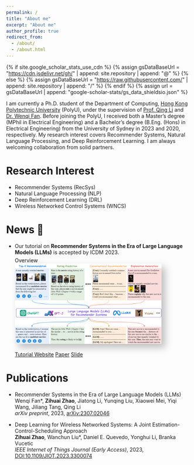 ```yaml
---
permalink: /
title: "About me"
excerpt: "About me"
author_profile: true
redirect_from: 
  - /about/
  - /about.html
---
```

{% if site.google_scholar_stats_use_cdn %}
{% assign gsDataBaseUrl = "https://cdn.jsdelivr.net/gh/" | append: site.repository | append: "@" %}
{% else %}
{% assign gsDataBaseUrl = "https://raw.githubusercontent.com/" | append: site.repository | append: "/" %}
{% endif %}
{% assign url = gsDataBaseUrl | append: "google-scholar-stats/gs_data_shieldsio.json" %}

I am currently a Ph.D. student of the Department of Computing, [Hong Kong Polytechnic University](https://www.polyu.edu.hk/) (PolyU), under the supervision of [Prof. Qing Li](https://www4.comp.polyu.edu.hk/~csqli/) and [Dr. Wenqi Fan](https://wenqifan03.github.io/). Before joining the PolyU, I received both a Master’s degree (MPhil in Electrical Engineering) and a Bachelor’s degree (B.Eng. (Hons) in Electrical Engineering) from the University of Sydney in 2023 and 2020, respectively. My research interest covers Recommender Systems, Natural Language Processing, and Deep Reinforcement Learning. I am always welcoming collaboration from solid partners.

Research Interest 
======
+ Recommender Systems (RecSys)
+ Natural Language Processing (NLP)
+ Deep Reinforcement Learning (DRL)
+ Wireless Networked Control Systems (WNCS) 

News 📣
======
+ Our tutorial on **Recommender Systems in the Era of Large Language Models (LLMs)** is accepted by ICDM 2023.
  <div class='paper-box-image' style='-webkit-filter: drop-shadow(10px 10px 10px rgba(0,0,0,.25)); filter: drop-shadow(10px 10px 10px rgba(0,0,0,.25)); margin-top: 5px;'><div><div class="badge">Overview</div><img src='/images/LLMs_tasks.png' alt="sym" width="400"></div></div>
  <br> <a href="https://advanced-recommender-systems.github.io/llms_rec_tutorial/" class="button">Tutorial Website</a> <a href="/files/LLM4Rec.pdf" class="button">Paper</a> <a href="https://advanced-recommender-systems.github.io/llms_rec_tutorial/doc/RecSys+LLMs.pdf" class="button">Slide</a>
   
Publications
======
+ Recommender Systems in the Era of Large Language Models (LLMs)
  <br> Wenqi Fan\*, **Zihuai Zhao**, Jiatong Li, Yunqing Liu, Xiaowei Mei, Yiqi Wang, Jiliang Tang, Qing Li
  <br> _arXiv preprint_, 2023, [arXiv:2307.02046](https://arxiv.org/abs/2307.02046)

+ Deep Learning for Wireless Networked Systems: A Joint Estimation-Control-Scheduling Approach
  <br> **Zihuai Zhao**, Wanchun Liu\*, Daniel E. Quevedo, Yonghui Li, Branka Vucetic
  <br> _IEEE Internet of Things Journal (Early Access)_, 2023, [DOI:10.1109/JIOT.2023.3300074](https://ieeexplore.ieee.org/document/10197647)
